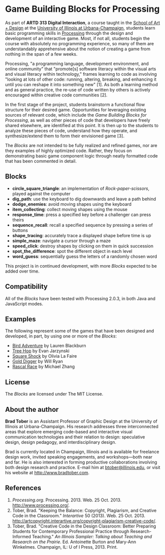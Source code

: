 Game Building Blocks for Processing
===================================

As part of **ARTD 313 Digital Interaction**, a course taught in the [School of Art + Design](http://art.illinois.edu) at the [University of Illinois at Urbana-Champaign](http://www.illinois.edu), students learn basic programming skills in [Processing](http://www.processing.org) through the design and development of an interactive game. Most, if not all, students begin the course with absolutely no programming experience, so many of them are understandably apprehensive about the notion of creating a game from nothing in the span of a few weeks.

Processing, "a programming language, development environment, and online community" that "promote[s] software literacy within the visual arts and visual literacy within technology," frames learning to code as involving "looking at lots of other code: running, altering, breaking, and enhancing it until you can reshape it into something new" [1]. As both a learning method and as general practice, the re-use of code written by others is actively encouraged within creative code communities [2].

In the first stage of the project, students brainstorm a functional flow structure for their desired game. Opportunities for leveraging existing sources of relevant code, which include the *Game Building Blocks for Processing*, as well as other pieces of code that developers have freely shared elsewhere, are identified at this point. It is then up to the students to analyze these pieces of code, understand how they operate, and synthesize/extend them to form their envisioned game [3].

The *Blocks* are not intended to be fully realized and refined games, nor are they examples of highly optimized code. Rather, they focus on demonstrating basic game component logic through neatly formatted code that has been commented in detail.


Blocks
------

- **circle\_square\_triangle**: an implementation of *Rock-paper-scissors*, played against the computer
- **dig\_path**: use the keyboard to dig downwards and leave a path behind
- **dodge\_enemies**: avoid moving shapes using the keyboard
- **item\_collecting**: collect moving shapes using the mouse
- **response\_time**: press a specified key before a challenger can press theirs
- **sequence\_recall**: recall a specified sequence by pressing a series of buttons
- **shape\_tracing**: accurately trace a displayed shape before time is up
- **simple\_maze**: navigate a cursor through a maze
- **speed\_click**: destroy shapes by clicking on them in quick succession
- **spot\_the\_difference**: spot the different object in each level
- **word\_guess**: sequentially guess the letters of a randomly chosen word

This project is in continued development, with more *Blocks* expected to be added over time.


Compatibility
-------------

All of the *Blocks* have been tested with Processing 2.0.3, in both Java and JavaScript modes.


Examples
--------

The following represent some of the games that have been designed and developed, in part, by using one or more of the *Blocks*:

- [Bird Adventure](http://cargocollective.com/laurenblackburn/bird-adventure) by Lauren Blackburn
- [Tree Hop](http://www.evanjarzynski.com/tree_hop.html) by Evan Jarzynski
- [Square Shock](http://www.olivialafaire.com/game.html) by Olivia La Faire
- [Gold Digger](http://willryan.us/golddigger.html) by Will Ryan
- [Rascal Race](http://michaelzhangdesign.com/rascalrace.html) by Michael Zhang 


License
-------

The *Blocks* are licensed under The MIT License.


About the author
----------------

**Brad Tober** is an Assistant Professor of Graphic Design at the University of Illinois at Urbana-Champaign. His research addresses three interconnected areas that explore emerging code-based and interactive visual communication technologies and their relation to design: speculative design, design pedagogy, and interdisciplinary design.

Brad is currently located in Champaign, Illinois and is available for freelance design work, invited speaking engagements, and workshops&mdash;both near and far. He is also interested in forming productive collaborations involving both design research and practice. E-mail him at <btober@illinois.edu>, or visit his website at <http://www.bradtober.com>.


References
----------

1. *Processing.org*. Processing. 2013. Web. 25 Oct. 2013. <http://www.processing.org/>.
2. Tober, Brad. "Keeping the Balance: Copyright, Plagiarism, and Creative Code in the Classroom." *Interartive* 50 (2013). Web. 25 Oct. 2013. <http://artcopyright.interartive.org/copyright-plagiarism-creative-code/>.
3. Tober, Brad. "Creative Code in the Design Classroom: Better Preparing Students for Contemporary Professional Practice through Research-Informed Teaching." *An Illinois Sampler: Talking about Teaching and Research on the Prairie*. Ed. Antoinette Burton and Mary-Ann Winkelmes. Champaign, IL: U of I Press, 2013. Print. 